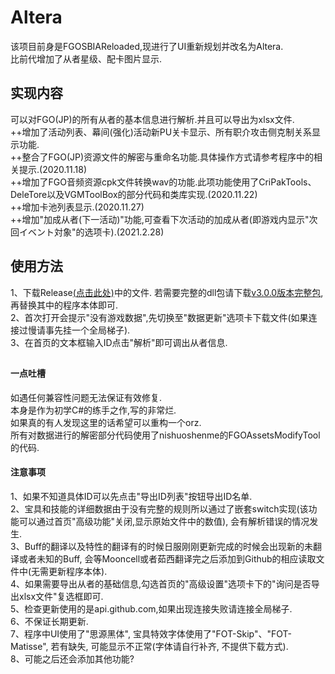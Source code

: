 # Altera  
该项目前身是FGOSBIAReloaded,现进行了UI重新规划并改名为Altera.  
比前代增加了从者星级、配卡图片显示.  
  
## 实现内容  
可以对FGO(JP)的所有从者的基本信息进行解析.并且可以导出为xlsx文件.  
++增加了活动列表、幕间(强化)活动新PU关卡显示、所有职介攻击侧克制关系显示功能.  
++整合了FGO(JP)资源文件的解密与重命名功能.具体操作方式请参考程序中的相关提示.(2020.11.18)  
++增加了FGO音频资源cpk文件转换wav的功能.此项功能使用了CriPakTools、DeleTore以及VGMToolBox的部分代码和类库实现.(2020.11.22)  
++增加卡池列表显示.(2020.11.27)  
++增加"加成从者(下一活动)"功能,可查看下次活动的加成从者(即游戏内显示"次回イベント対象"的选项卡).(2021.2.28)  
  
## 使用方法  
1、下载Release[(点击此处)](https://github.com/ACPudding/Altera/releases/latest "(点击此处)")中的文件.  若需要完整的dll包请下载[v3.0.0版本完整包](https://github.com/ACPudding/Altera/releases/download/v3.0.0/Altera.7z "v3.0.0版本完整包"), 再替换其中的程序本体即可.  
2、首次打开会提示"没有游戏数据",先切换至"数据更新"选项卡下载文件(如果连接过慢请事先挂一个全局梯子).  
3、在首页的文本框输入ID点击"解析"即可调出从者信息.  

## 
  
#### 一点吐槽
如遇任何兼容性问题无法保证有效修复.  
本身是作为初学C#的练手之作,写的非常烂.  
如果真的有人发现这里的话希望可以重构一个orz.  
所有对数据进行的解密部分代码使用了nishuoshenme的FGOAssetsModifyTool的代码.  
  
#### 注意事项  
1、如果不知道具体ID可以先点击"导出ID列表"按钮导出ID名单.  
2、宝具和技能的详细数据由于没有完整的规则所以通过了嵌套switch实现(该功能可以通过首页"高级功能"关闭,显示原始文件中的数值), 会有解析错误的情况发生.  
3、Buff的翻译以及特性的翻译有的时候日服刚刚更新完成的时候会出现新的未翻译或者未知的Buff, 会等Mooncell或者茹西翻译完之后添加到Github的相应读取文件中(无需更新程序本体).  
4、如果需要导出从者的基础信息,勾选首页的"高级设置"选项卡下的"询问是否导出xlsx文件"复选框即可.  
5、检查更新使用的是api.github.com,如果出现连接失败请连接全局梯子.  
6、不保证长期更新.  
7、程序中UI使用了"思源黑体", 宝具特效字体使用了"FOT-Skip"、"FOT-Matisse", 若有缺失, 可能显示不正常(字体请自行补齐, 不提供下载方式).  
8、可能之后还会添加其他功能?  
